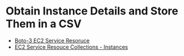# Obtain Instance Details and Store Them in a CSV

- [Boto-3 EC2 Service Resoruce](https://boto3.amazonaws.com/v1/documentation/api/latest/reference/services/ec2.html#service-resource)
- [EC2 Service Resouce Collections - Instances](https://boto3.amazonaws.com/v1/documentation/api/latest/reference/services/ec2.html#EC2.ServiceResource.instances)